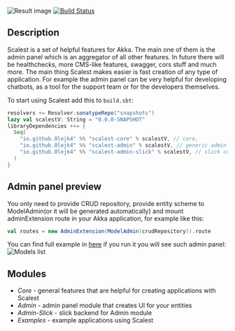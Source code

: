 ![Result image](assets/scalest.png)
[![Build Status](https://travis-ci.com/0lejk4/Scalest.svg?branch=master)](https://travis-ci.com/0lejk4/Scalest)

## Description

Scalest is a set of helpful features for Akka.
The main one of them is the admin panel which is an aggregator of all other features.
In future there will be healthchecks, more CMS-like features, swagger, cors stuff and much more.
The main thing Scalest makes easier is fast creation of any type of application.
For example the admin panel can be very helpful for developing chatbots,
as a tool for the support team or for the developers themselves.

To start using Scalest add this to `build.sbt`:

```scala
resolvers += Resolver.sonatypeRepo("snapshots")
lazy val scalestV: String = "0.0.0-SNAPSHOT"
libraryDependencies ++= {
  Seq(
    "io.github.0lejk4" %% "scalest-core" % scalestV, // core,
    "io.github.0lejk4" %% "scalest-admin" % scalestV, // generic admin panel
    "io.github.0lejk4" %% "scalest-admin-slick" % scalestV, // slick concrete admin panel
  )
}
```

## Admin panel preview

You only need to provide CRUD repository,
 provide entity scheme to ModelAdmin(or it will be generated automatically)
 and mount adminExtension route in your Akka application,
for example like this:

```scala
val routes = new AdminExtension(ModelAdmin(crudRepository)).route
```

You can find full example in [here](./examples/src/main/scala/pet/)
if you run it you will see such admin panel:
![Models list](assets/admin_panel.png)

## Modules

- *Core* - general features that are helpful for creating applications with Scalest
- *Admin* - admin panel module that creates UI for your entities
- *Admin-Slick* - slick backend for Admin module
- *Examples* - example applications using Scalest
